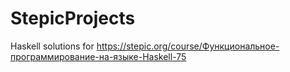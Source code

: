 # StepicProjects
Haskell solutions for https://stepic.org/course/Функциональное-программирование-на-языке-Haskell-75
